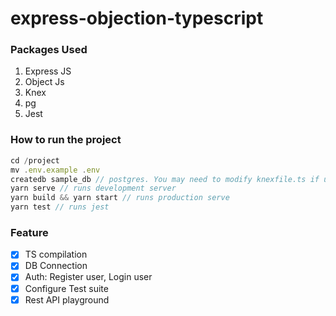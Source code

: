 # express-objection-typescript

### Packages Used

1. Express JS
2. Object Js
3. Knex
4. pg
5. Jest

### How to run the project

```js
cd /project
mv .env.example .env
createdb sample_db // postgres. You may need to modify knexfile.ts if using other database
yarn serve // runs development server
yarn build && yarn start // runs production serve
yarn test // runs jest
```

### Feature

- [x] TS compilation
- [x] DB Connection
- [x] Auth: Register user, Login user
- [x] Configure Test suite
- [x] Rest API playground
